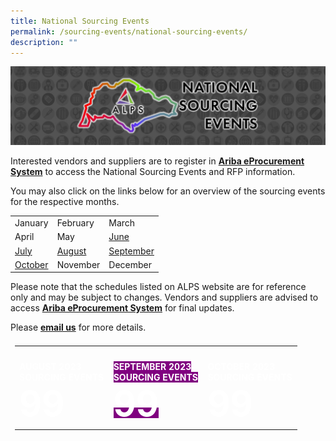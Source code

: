 ```yaml
---
title: National Sourcing Events
permalink: /sourcing-events/national-sourcing-events/
description: ""
---
```

![](/images/NATIONAL%20SOURCING%20EVENTS/national%20sourcing%20events.jpeg)


Interested vendors and suppliers are to register in&nbsp;[**Ariba eProcurement System**](https://www.ariba.com/)&nbsp;to access the National Sourcing Events and RFP information.  

You may also click on the links below for an overview of the sourcing events for the respective months.

|  | | |
|-----------|---|--
| January     | February     | March     |
| April     | May     |[June](/files/SOURCING%20EVENTS/june%202023.pdf)     |
|  [July](/files/SOURCING%20EVENTS/july%202023%20sourcing%20events.pdf) | [August](/files/SOURCING%20EVENTS/august%202023%20sourcing%20events.pdf)    | [September](/files/SOURCING%20EVENTS/sep%202023%20sourcing%20events.pdf)     |
| [October](/files/SOURCING%20EVENTS/october%202023%20sourcing%20events.pdf)     | November     | December     |

Please note that the schedules listed on ALPS website are for reference only and may be subject to changes. Vendors and suppliers are advised to access&nbsp;[**Ariba eProcurement System**](https://www.ariba.com/)&nbsp;for final updates.

Please&nbsp;[**email us**](mailto:alps_operations@alpshealthcare.com.sg)&nbsp;for more details.




<table style="padding: 0.5em; width:100%"> 
<tbody><tr>
<td style="padding: 0.5em; width: 33%">
<a style="color: white; font-weight: bold; text-decoration: none;" target="_blank" role="button" class="btn btn-danger btn-lg btn-block" href="https://www.alpshealthcare.com.sg/">
<br>AUGUST 2023<br>SOURCING EVENTS<br><span style="font-size: 4em;">99</span></a>
</td>
<td style="padding: 0.5em; width: 33%">
<a style="background-color: purple; color: white; font-weight: bold; text-decoration: none;" target="_blank" role="button" class="btn btn-primary btn-lg btn-block" href="https://www.alpshealthcare.com.sg/">
<br>SEPTEMBER 2023<br>SOURCING EVENTS<br><span style="font-size: 4em;">99</span></a>            
</td>
<td style="padding: 0.5em; width: 33%">
<a style="color: white; font-weight: bold; text-decoration: none;" target="_blank" role="button" class="btn btn-success btn-lg btn-block" href="https://www.alpshealthcare.com.sg/">
<br>OCTOBER 2023<br>SOURCING EVENTS<br><span style="font-size: 4em;">99</span></a>            
</td>
</tr>
</tbody></table>
